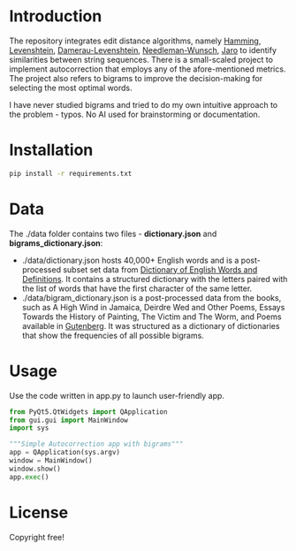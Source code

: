 # Introduction

The repository integrates edit distance algorithms, namely [Hamming](https://en.wikipedia.org/wiki/Hamming_distance), [Levenshtein](https://en.wikipedia.org/wiki/Levenshtein_distance), [Damerau-Levenshtein](https://en.wikipedia.org/wiki/Damerau%E2%80%93Levenshtein_distance), [Needleman-Wunsch](https://en.wikipedia.org/wiki/Needleman%E2%80%93Wunsch_algorithm), [Jaro](https://en.wikipedia.org/wiki/Jaro%E2%80%93Winkler_distance) to identify similarities between string sequences. There is a small-scaled project to implement autocorrection that employs any of the afore-mentioned metrics. The project also refers to bigrams to improve the decision-making for selecting the most optimal words.

I have never studied bigrams and tried to do my own intuitive approach to the problem - typos. No AI used for brainstorming or documentation.

# Installation

```bash
pip install -r requirements.txt
```

# Data

The ./data folder contains two files - **dictionary.json** and **bigrams_dictionary.json**:

- ./data/dictionary.json hosts 40,000+ English words and is a post-processed subset set data from [Dictionary of English Words and Definitions](https://www.kaggle.com/datasets/anthonytherrien/dictionary-of-english-words-and-definitions). It contains a structured dictionary with the letters paired with the list of words that have the first character of the same letter.  
- ./data/bigram_dictionary.json is a post-processed data from the books, such as
A High Wind in Jamaica, Deirdre Wed and Other Poems, Essays Towards the History of Painting, The Victim and The Worm, and Poems available in [Gutenberg](https://www.gutenberg.org/). It was structured as a dictionary of dictionaries that show the frequencies of all possible bigrams.


# Usage
Use the code written in app.py to launch user-friendly app.

```python
from PyQt5.QtWidgets import QApplication
from gui.gui import MainWindow
import sys

"""Simple Autocorrection app with bigrams"""
app = QApplication(sys.argv)
window = MainWindow()
window.show()
app.exec()
```

# License
Copyright free!